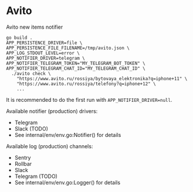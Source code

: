 # Avito

Avito new items notifier

```shell
go build .
APP_PERSISTENCE_DRIVER=file \
APP_PERSISTENCE_FILE_FILENAME=/tmp/avito.json \
APP_LOG_STDOUT_LEVEL=error \
APP_NOTIFIER_DRIVER=telegram \
APP_NOTIFIER_TELEGRAM_TOKEN="MY_TELEGRAM_BOT_TOKEN" \
APP_NOTIFIER_TELEGRAM_CHAT_ID="MY_TELEGRAM_CHAT_ID" \
  ./avito check \
    "https://www.avito.ru/rossiya/bytovaya_elektronika?q=iphone+11" \
    "https://www.avito.ru/rossiya/telefony?q=iphone+12" \
    ...
```

It is recommended to do the first run with `APP_NOTIFIER_DRIVER=null`.

Available notifier (production) drivers:
- Telegram
- Slack (TODO)
- See internal/env/env.go:Notifier() for details

Available log (production) channels:
- Sentry
- Rollbar
- Slack
- Telegram (TODO)
- See internal/env/env.go:Logger() for details
